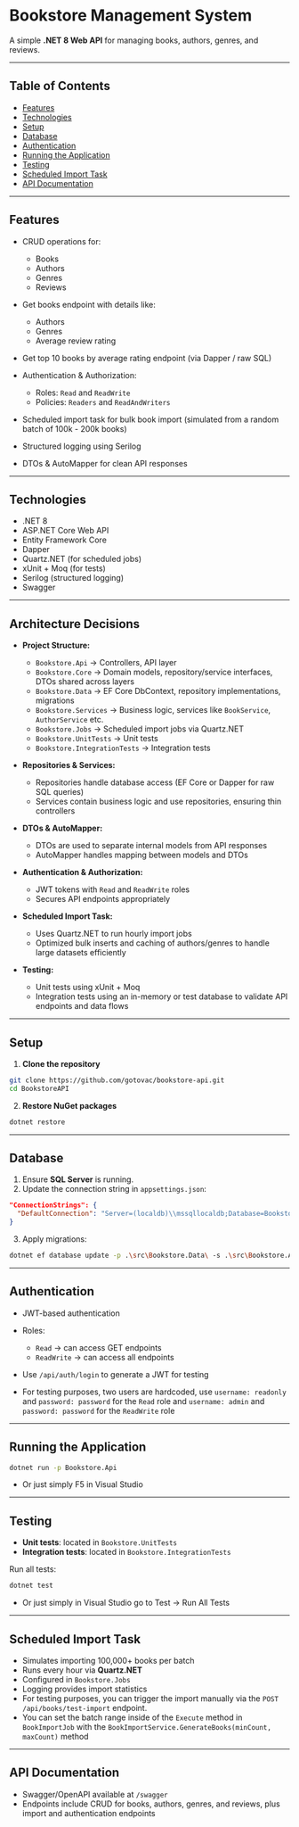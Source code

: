 # Bookstore Management System

A simple **.NET 8 Web API** for managing books, authors, genres, and reviews.

---

## Table of Contents

-   [Features](#features)
-   [Technologies](#technologies)
-   [Setup](#setup)
-   [Database](#database)
-   [Authentication](#authentication)
-   [Running the Application](#running-the-application)
-   [Testing](#testing)
-   [Scheduled Import Task](#scheduled-import-task)
-   [API Documentation](#api-documentation)

---

## Features

-   CRUD operations for:

    -   Books
    -   Authors
    -   Genres
    -   Reviews

-   Get books endpoint with details like:

    -   Authors
    -   Genres
    -   Average review rating

-   Get top 10 books by average rating endpoint (via Dapper / raw SQL)
-   Authentication & Authorization:

    -   Roles: `Read` and `ReadWrite`
    -   Policies: `Readers` and `ReadAndWriters`

-   Scheduled import task for bulk book import (simulated from a random batch of 100k - 200k books)
-   Structured logging using Serilog
-   DTOs & AutoMapper for clean API responses

---

## Technologies

-   .NET 8
-   ASP.NET Core Web API
-   Entity Framework Core
-   Dapper
-   Quartz.NET (for scheduled jobs)
-   xUnit + Moq (for tests)
-   Serilog (structured logging)
-   Swagger

---

## Architecture Decisions

-   **Project Structure:**

    -   `Bookstore.Api` → Controllers, API layer
    -   `Bookstore.Core` → Domain models, repository/service interfaces, DTOs shared across layers
    -   `Bookstore.Data` → EF Core DbContext, repository implementations, migrations
    -   `Bookstore.Services` → Business logic, services like `BookService`, `AuthorService` etc.
    -   `Bookstore.Jobs` → Scheduled import jobs via Quartz.NET
    -   `Bookstore.UnitTests` -> Unit tests
    -   `Bookstore.IntegrationTests` -> Integration tests

-   **Repositories & Services:**

    -   Repositories handle database access (EF Core or Dapper for raw SQL queries)
    -   Services contain business logic and use repositories, ensuring thin controllers

-   **DTOs & AutoMapper:**

    -   DTOs are used to separate internal models from API responses
    -   AutoMapper handles mapping between models and DTOs

-   **Authentication & Authorization:**

    -   JWT tokens with `Read` and `ReadWrite` roles
    -   Secures API endpoints appropriately

-   **Scheduled Import Task:**

    -   Uses Quartz.NET to run hourly import jobs
    -   Optimized bulk inserts and caching of authors/genres to handle large datasets efficiently

-   **Testing:**
    -   Unit tests using xUnit + Moq
    -   Integration tests using an in-memory or test database to validate API endpoints and data flows

---

## Setup

1. **Clone the repository**

```bash
git clone https://github.com/gotovac/bookstore-api.git
cd BookstoreAPI
```

2. **Restore NuGet packages**

```bash
dotnet restore
```

---

## Database

1. Ensure **SQL Server** is running.
2. Update the connection string in `appsettings.json`:

```json
"ConnectionStrings": {
  "DefaultConnection": "Server=(localdb)\\mssqllocaldb;Database=BookstoreDb;Trusted_Connection=True;MultipleActiveResultSets=true"
}
```

3. Apply migrations:

```bash
dotnet ef database update -p .\src\Bookstore.Data\ -s .\src\Bookstore.Api\
```

---

## Authentication

-   JWT-based authentication
-   Roles:

    -   `Read` → can access GET endpoints
    -   `ReadWrite` → can access all endpoints

-   Use `/api/auth/login` to generate a JWT for testing

-   For testing purposes, two users are hardcoded, use `username: readonly` and `password: password` for the `Read` role and `username: admin` and `password: password` for the `ReadWrite` role

---

## Running the Application

```bash
dotnet run -p Bookstore.Api
```

-   Or just simply F5 in Visual Studio

---

## Testing

-   **Unit tests**: located in `Bookstore.UnitTests`
-   **Integration tests**: located in `Bookstore.IntegrationTests`

Run all tests:

```bash
dotnet test
```

-   Or just simply in Visual Studio go to Test -> Run All Tests

---

## Scheduled Import Task

-   Simulates importing 100,000+ books per batch
-   Runs every hour via **Quartz.NET**
-   Configured in `Bookstore.Jobs`
-   Logging provides import statistics
-   For testing purposes, you can trigger the import manually via the `POST /api/books/test-import` endpoint.
-   You can set the batch range inside of the `Execute` method in `BookImportJob` with the `BookImportService.GenerateBooks(minCount, maxCount)` method

---

## API Documentation

-   Swagger/OpenAPI available at `/swagger`
-   Endpoints include CRUD for books, authors, genres, and reviews, plus import and authentication endpoints
